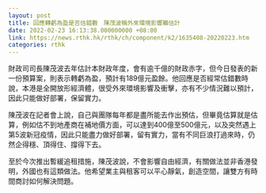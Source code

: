 ```yaml
---
layout: post
title: 回應轉虧為盈是否估錯數　陳茂波稱外來環境影響難估計
date: 2022-02-23 16:13:38.000000000 +08:00
link: https://news.rthk.hk/rthk/ch/component/k2/1635408-20220223.htm
categories: rthk
---
```


財政司司長陳茂波去年估計本財政年度，會有逾千億的財政赤字，但今日發表的新一份預算案，則表示轉虧為盈，預計有189億元盈餘。他回應是否經常估錯數時說，本港是全開放形經濟體，很受外來環境影響及衝擊，亦有不少情況難以預計，因此只能做好部署，保留實力。

陳茂波在記者會上說，自己與團隊每年都是盡所能去作出預估，但畢竟估算就是估算，例如估不到地產商在補地價方面，可以達到400億至500億元，以及突然遇上第5波新冠疫情，因此只能盡力做好部署，留有實力，當有不同巨浪打過來時，仍然企得穩、頂得住、撐得下去。

至於今次推出暫緩追租措施，陳茂波說，不會影響自由經濟，有關做法並非香港發明，外國也有這類做法。他希望業主與租客可以平心靜氣，創造空間，讓雙方有時間商討如何解決問題。
